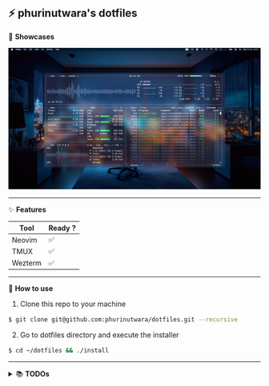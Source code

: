 ## :zap: phurinutwara's dotfiles

:rainbow: **Showcases**

![Showcase Image](.github/assets/transparent-showcase.png)

---

:sparkles: **Features**

| Tool    | Ready ?            |
| ------- | ------------------ |
| Neovim  | :white_check_mark: |
| TMUX    | :white_check_mark: |
| Wezterm | :white_check_mark: |

---

:pushpin: **How to use**

1. Clone this repo to your machine

```bash
$ git clone git@github.com:phurinutwara/dotfiles.git --recursive
```

2. Go to dotfiles directory and execute the installer

```bash
$ cd ~/dotfiles && ./install
```

---

<details>
        <summary>
                📚 <b>TODOs</b>
        </summary>

- [x] Terminal Preferences (via dotfile installation)
- [x] Changed Shell to ZSH (via dotfile installation)
- [x] Maximize key repeat period (configured for arch)
- [ ] Git (config and SSH)
- [ ] use arch on mac (See more: https://github.com/kyoz/mac-arch, https://t2linux.org)

</details>
